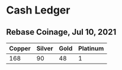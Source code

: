 # Cash Ledger

## Rebase Coinage, Jul 10, 2021

| Copper | Silver | Gold | Platinum |
| --- | --- | --- | --- |
| 168 | 90 | 48 | 1 |